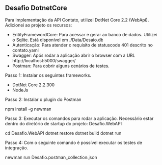 ## Desafio DotnetCore

Para implementação da API Contato, utilizei DotNet Core 2.2 (WebApi).
Adicionei ao projeto os recursos:

 - EntityFramewordCore: Para acessar e gerar ao banco de dados. Utilizei o Sqlite. Está disponível em ./Data/Desaio.db
 - Autenticação: Para atender o requisito de statuscode 401 descrito no contato.yaml
 - Swagger: Após rodar a aplicação abrir o browser com a URL http://localhost:5000/swagger/
 - Postman: Para cobrir alguns cenários de testes.

Passo 1: Instalar os seguintes frameworks.

- DotNet Core 2.2.300
- NodeJs

Passo 2: Instalar o plugin do Postman

npm install -g newman

Passo 3: Executar os comandos para rodar a aplicação. Necessário estar dentro do diretório de startup do projeto: Desafio.WebAPI

cd Desafio.WebAPI
dotnet restore
dotnet build
dotnet run

Passo 4: Com o seguinte comando é possível executar os testes de integração.

newman run Desafio.postman_collection.json
